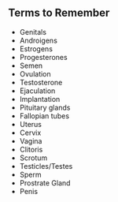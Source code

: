 ## Terms to Remember
- Genitals
- Androigens
- Estrogens 
- Progesterones
- Semen
- Ovulation
- Testosterone
- Ejaculation
- Implantation
- Pituitary glands
- Fallopian tubes
- Uterus
- Cervix
- Vagina
- Clitoris
- Scrotum
- Testicles/Testes
- Sperm
- Prostrate Gland
- Penis
